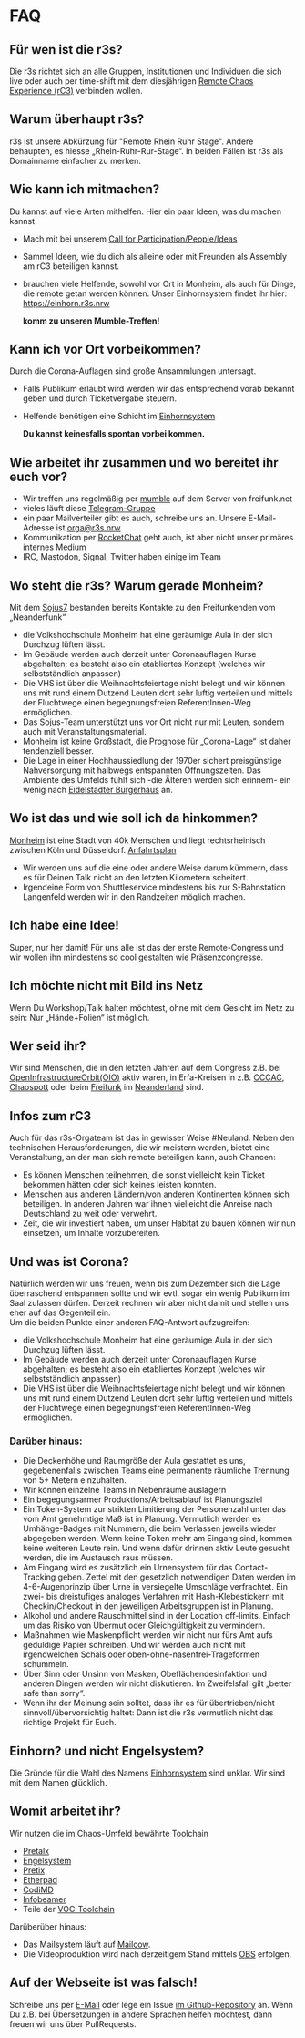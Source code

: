 # FAQ

## Für wen ist die r3s?
Die r3s richtet sich an alle Gruppen, Institutionen und Individuen die sich live oder auch per time-shift mit dem diesjährigen [Remote Chaos Experience (rC3)](https://events.ccc.de/2020/09/04/rc3-remote-chaos-experience/) verbinden wollen.

## Warum überhaupt r3s?
r3s ist unsere Abkürzung für "Remote Rhein Ruhr Stage". Andere behaupten, es hiesse „Rhein-Ruhr-Rur-Stage“. In beiden Fällen ist r3s als Domainname einfacher zu merken.

## Wie kann ich mitmachen?
Du kannst auf viele Arten mithelfen. Hier ein paar Ideen, was du machen kannst
* Mach mit bei unserem [Call for Participation/People/Ideas](https://pretalx.r3s.nrw/r3s/)
* Sammel Ideen, wie du dich als alleine oder mit Freunden als Assembly am rC3 beteiligen kannst. 
* brauchen viele Helfende, sowohl vor Ort in Monheim, als auch für Dinge, die remote getan werden können. Unser Einhornsystem findet ihr hier: https://einhorn.r3s.nrw   
  
  **komm zu unseren Mumble-Treffen!**

## Kann ich vor Ort vorbeikommen?
Durch die Corona-Auflagen sind große Ansammlungen untersagt. 

* Falls Publikum erlaubt wird werden wir das entsprechend vorab bekannt geben und durch Ticketvergabe steuern.
* Helfende benötigen eine Schicht im [Einhornsystem](https://einhorn.r3s.nrw/)

  **Du kannst keinesfalls spontan vorbei kommen.**

## Wie arbeitet ihr zusammen und wo bereitet ihr euch vor?
 * Wir treffen uns regelmäßig per [mumble](https://mumble.freifunk.net) auf dem Server von freifunk.net
 * vieles läuft diese [Telegram-Gruppe](https://t.me/RemoteRheinRuhrStage)
 * ein paar Mailverteiler gibt es auch, schreibe uns an. Unsere E-Mail-Adresse ist [orga@r3s.nrw](mailto:orga@r3s.nrw)
 * Kommunikation per [RocketChat](http://rocket.events.ccc.de) geht auch, ist aber nicht unser primäres internes Medium
 * IRC, Mastodon, Signal, Twitter haben einige im Team

## Wo steht die r3s? Warum gerade Monheim?
Mit dem [Sojus7](https://www.sojus.de) bestanden bereits Kontakte zu den Freifunkenden vom „Neanderfunk“

* die Volkshochschule Monheim hat eine geräumige Aula in der sich Durchzug lüften lässt. 
* Im Gebäude werden auch derzeit unter Coronaauflagen Kurse abgehalten; es besteht also ein etabliertes Konzept (welches wir selbstständlich anpassen)
* Die VHS ist über die Weihnachtsfeiertage nicht belegt und wir können uns mit rund einem Dutzend Leuten dort sehr luftig verteilen und  mittels der Fluchtwege einen begegnungsfreien ReferentInnen-Weg ermöglichen.
* Das Sojus-Team unterstützt uns vor Ort nicht nur mit Leuten, sondern auch mit Veranstaltungsmaterial.
* Monheim ist keine Großstadt, die Prognose für „Corona-Lage“ ist daher tendenziell besser.
* Die Lage in einer Hochhaussiedlung der 1970er sichert preisgünstige Nahversorgung mit halbwegs entspannten Öffnungszeiten. Das Ambiente des Umfelds fühlt sich -die Älteren werden sich erinnern- ein wenig nach [Eidelstädter Bürgerhaus](https://www.hamburg.de/kulturzentren/13752216/eidelstedter-buergerhaus/) an. 

## Wo ist das und wie soll ich da hinkommen?
[Monheim](https://de.wikipedia.org/wiki/Monheim_am_Rhein) ist eine Stadt von 40k Menschen und liegt rechtsrheinisch zwischen Köln und Düsseldorf.
[Anfahrtsplan](/anfahrt)

* Wir werden uns auf die eine oder andere Weise darum kümmern, dass es für Deinen Talk nicht an den letzten Kilometern scheitert. 
* Irgendeine Form von Shuttleservice mindestens bis zur S-Bahnstation Langenfeld werden wir in den Randzeiten möglich machen.

## Ich habe eine Idee!
Super, nur her damit! Für uns alle ist das der erste Remote-Congress und wir wollen ihn mindestens so cool gestalten wie Präsenzcongresse.

## Ich möchte nicht mit Bild ins Netz
Wenn Du Workshop/Talk halten möchtest, ohne mit dem Gesicht im Netz zu sein: Nur „Hände+Folien“ ist möglich. 

## Wer seid ihr?
Wir sind Menschen, die in den letzten Jahren auf dem Congress z.B. bei [OpenInfrastructureOrbit(OIO)](http://oio.social) aktiv waren, in Erfa-Kreisen in z.B. [CCCAC](https://aachen.ccc.de), [Chaospott](https://chaospott.de/) oder beim [Freifunk](http://www.freifunk.net) im [Neanderland](https://www.neanderfunk.de/) sind.

## Infos zum rC3
Auch für das r3s-Orgateam ist das in gewisser Weise #Neuland. Neben den technischen Herausforderungen, die wir meistern werden, bietet eine Veranstaltung, an der man sich remote beteiligen kann, auch Chancen:

  * Es können Menschen teilnehmen, die sonst vielleicht kein Ticket bekommen hätten oder sich keines leisten konnten.
  * Menschen aus anderen Ländern/von anderen Kontinenten können sich beteiligen. In anderen Jahren war ihnen vielleicht die Anreise nach Deutschland zu weit oder verwehrt.
  * Zeit, die wir investiert haben, um unser Habitat zu bauen können wir nun einsetzen, um Inhalte vorzubereiten.

## Und was ist Corona?
Natürlich werden wir uns freuen, wenn bis zum Dezember sich die Lage überraschend entspannen sollte und wir evtl. sogar ein wenig Publikum im Saal zulassen dürfen. Derzeit rechnen wir aber nicht damit und stellen uns eher auf das Gegenteil ein.   
Um die beiden Punkte einer anderen FAQ-Antwort aufzugreifen: 
* die Volkshochschule Monheim hat eine geräumige Aula in der sich Durchzug lüften lässt. 
* Im Gebäude werden auch derzeit unter Coronaauflagen Kurse abgehalten; es besteht also ein etabliertes Konzept (welches wir selbstständlich anpassen)
* Die VHS ist über die Weihnachtsfeiertage nicht belegt und wir können uns mit rund einem Dutzend Leuten dort sehr luftig verteilen und  mittels der Fluchtwege einen begegnungsfreien ReferentInnen-Weg ermöglichen.

### Darüber hinaus: 
* Die Deckenhöhe und Raumgröße der Aula gestattet es uns, gegebenenfalls zwischen Teams eine permanente räumliche Trennung von 5+ Metern einzuhalten. 
* Wir können einzelne Teams in Nebenräume auslagern
* Ein begegungsarmer Produktions/Arbeitsablauf ist Planungsziel
* Ein Token-System zur strikten Limitierung der Personenzahl unter das vom Amt genehmtige Maß ist in Planung. Vermutlich werden es Umhänge-Badges mit Nummern, die beim Verlassen jeweils wieder abgegeben werden. Wenn keine Token mehr am Eingang sind, kommen keine weiteren Leute rein. Und wenn dafür drinnen aktiv Leute gesucht werden, die im Austausch raus müssen. 
* Am Eingang wird es zusätzlich ein Urnensystem für das Contact-Tracking geben. Zettel mit den gesetzlich notwendigen Daten werden im 4-6-Augenprinzip über Urne in versiegelte Umschläge verfrachtet. Ein zwei- bis dreistufiges analoges Verfahren mit Hash-Klebestickern mit Checkin/Checkout in den jeweiligen Arbeitsgruppen ist in Planung.
* Alkohol und andere Rauschmittel sind in der Location off-limits. Einfach um das Risiko von Übermut oder Gleichgültigkeit zu vermindern. 
* Maßnahmen wie Maskenpflicht werden wir nicht nur fürs Amt aufs geduldige Papier schreiben. Und wir werden auch nicht mit irgendwelchen Schals oder oben-ohne-nasenfrei-Trageformen schummeln.
* Über Sinn oder Unsinn von Masken, Obeflächendesinfaktion und anderen Dingen werden wir nicht diskutieren. Im Zweifelsfall gilt „better safe than sorry“. 
* Wenn ihr der Meinung sein solltet, dass ihr es für übertrieben/nicht sinnvoll/übervorsichtig haltet: Dann ist die r3s vermutlich nicht das richtige Projekt für Euch. 

## Einhorn? und nicht Engelsystem?
Die Gründe für die Wahl des Namens [Einhornsystem](https://einhorn.r3s.nrw/) sind unklar. Wir sind mit dem Namen glücklich.

## Womit arbeitet ihr? 
Wir nutzen die im Chaos-Umfeld bewährte Toolchain 

  * [Pretalx](https://pretalx.com/p/about/)
  * [Engelsystem](https://engelsystem.de/)
  * [Pretix](https://pretix.eu/)
  * [Etherpad](https://yopad.eu/)
  * [CodiMD](https://github.com/codimd/server)
  * [Infobeamer](https://info-beamer.com/)
  * Teile der [VOC-Toolchain](https://c3voc.de/)
  
  Darüberüber hinaus:
    
  * Das Mailsystem läuft auf [Mailcow](https://mailcow.email/). 
  * Die Videoproduktion wird nach derzeitigem Stand mittels [OBS](https://obsproject.com/) erfolgen. 
  
## Auf der Webseite ist was falsch!
Schreibe uns per [E-Mail](mailto:orga@r3s.nrw) oder lege ein Issue [im Github-Repository](https://github.com/Neanderfunk/r3s-nrw) an. Wenn Du z.B. bei Übersetzungen in andere Sprachen helfen möchtest, dann freuen wir uns über PullRequests. 
